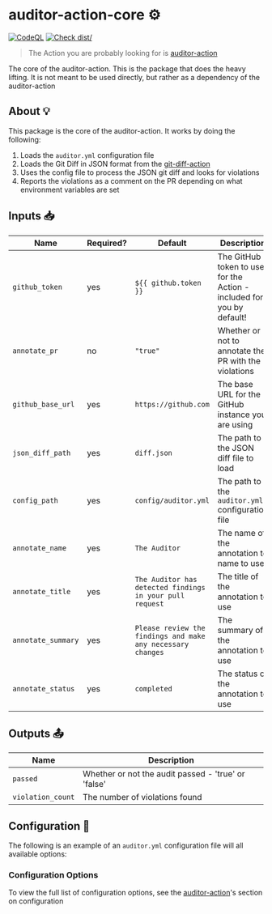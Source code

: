 # auditor-action-core ⚙️

[![CodeQL](https://github.com/GrantBirki/auditor-action-core/actions/workflows/codeql-analysis.yml/badge.svg)](https://github.com/GrantBirki/auditor-action-core/actions/workflows/codeql-analysis.yml) [![Check dist/](https://github.com/GrantBirki/auditor-action-core/actions/workflows/check-dist.yml/badge.svg)](https://github.com/GrantBirki/auditor-action-core/actions/workflows/check-dist.yml)

> The Action you are probably looking for is [auditor-action](https://github.com/GrantBirki/auditor-action)

The core of the auditor-action. This is the package that does the heavy lifting. It is not meant to be used directly, but rather as a dependency of the auditor-action

## About 💡

This package is the core of the auditor-action. It works by doing the following:

1. Loads the `auditor.yml` configuration file
2. Loads the Git Diff in JSON format from the [git-diff-action](https://github.com/GrantBirki/git-diff-action)
3. Uses the config file to process the JSON git diff and looks for violations
4. Reports the violations as a comment on the PR depending on what environment variables are set

## Inputs 📥

| Name | Required? | Default | Description |
| --- | --- | --- | --- |
| `github_token` | yes | `${{ github.token }}` | The GitHub token to use for the Action - included for you by default! |
| `annotate_pr` | no | `"true"` | Whether or not to annotate the PR with the violations |
| `github_base_url` | yes | `https://github.com` | The base URL for the GitHub instance you are using |
| `json_diff_path` | yes | `diff.json` | The path to the JSON diff file to load |
| `config_path` | yes | `config/auditor.yml` | The path to the `auditor.yml` configuration file |
| `annotate_name` | yes | `The Auditor` | The name of the annotation to name to use |
| `annotate_title` | yes | `The Auditor has detected findings in your pull request` | The title of the annotation to use |
| `annotate_summary` | yes | `Please review the findings and make any necessary changes` | The summary of the annotation to use |
| `annotate_status` | yes | `completed` | The status of the annotation to use |

## Outputs 📤

| Name | Description |
| --- | --- |
| `passed` | Whether or not the audit passed - 'true' or 'false' |
| `violation_count` | The number of violations found |

## Configuration 📝

The following is an example of an `auditor.yml` configuration file will all available options:

### Configuration Options

To view the full list of configuration options, see the [auditor-action](https://github.com/GrantBirki/auditor-action#configuration-)'s section on configuration

